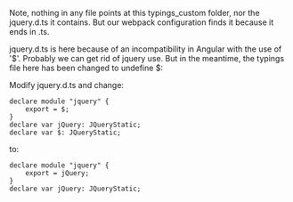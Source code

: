 Note, nothing in any file points at this typings_custom folder, nor the jquery.d.ts it contains. But our webpack configuration finds it because it ends in .ts.

jquery.d.ts is here because of an incompatibility in Angular with the use of '$'. Probably we can get rid of jquery use. But in the meantime, the typings file here has been changed to undefine $:

Modify jquery.d.ts and change:

    declare module "jquery" {
        export = $;
    }
    declare var jQuery: JQueryStatic;
    declare var $: JQueryStatic;


to:

    declare module "jquery" {
        export = jQuery;
    }
    declare var jQuery: JQueryStatic;

